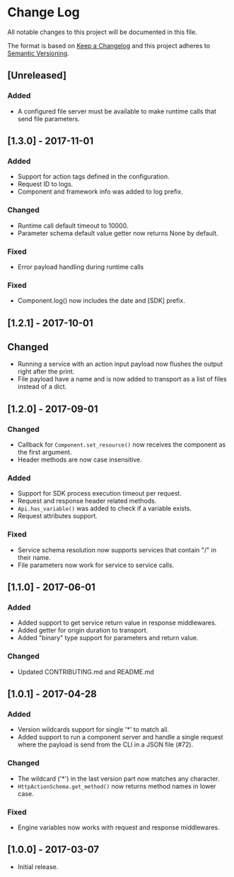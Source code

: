 # Change Log
All notable changes to this project will be documented in this file.

The format is based on [Keep a Changelog](http://keepachangelog.com/)
and this project adheres to [Semantic Versioning](http://semver.org/).

## [Unreleased]
### Added
- A configured file server must be available to make runtime calls
  that send file parameters.

## [1.3.0] - 2017-11-01
### Added
- Support for action tags defined in the configuration.
- Request ID to logs.
- Component and framework info was added to log prefix.

### Changed
- Runtime call default timeout to 10000.
- Parameter schema default value getter now returns None by default.

### Fixed
- Error payload handling during runtime calls

### Fixed
- Component.log() now includes the date and [SDK] prefix.

## [1.2.1] - 2017-10-01
## Changed
- Running a service with an action input payload now flushes the output
  right after the print.
- File payload have a name and is now added to transport as a list of
  files instead of a dict.

## [1.2.0] - 2017-09-01
### Changed
- Callback for `Component.set_resource()` now receives the component as
  the first argument.
- Header methods are now case insensitive.

### Added
- Support for SDK process execution timeout per request.
- Request and response header related methods.
- `Api.has_variable()` was added to check if a variable exists.
- Request attributes support.

### Fixed
- Service schema resolution now supports services that contain
  "/" in their name.
- File parameters now work for service to service calls.

## [1.1.0] - 2017-06-01
### Added
- Added support to get service return value in response middlewares.
- Added getter for origin duration to transport.
- Added "binary" type support for parameters and return value.

### Changed
- Updated CONTRIBUTING.md and README.md

## [1.0.1] - 2017-04-28
### Added
- Version wildcards support for single '*' to match all.
- Added support to run a component server and handle a single request
  where the payload is send from the CLI in a JSON file (#72).

### Changed
- The wildcard ('*') in the last version part now matches any character.
- `HttpActionSchema.get_method()` now returns method names in lower case.

### Fixed
- Engine variables now works with request and response middlewares.

## [1.0.0] - 2017-03-07
- Initial release.
